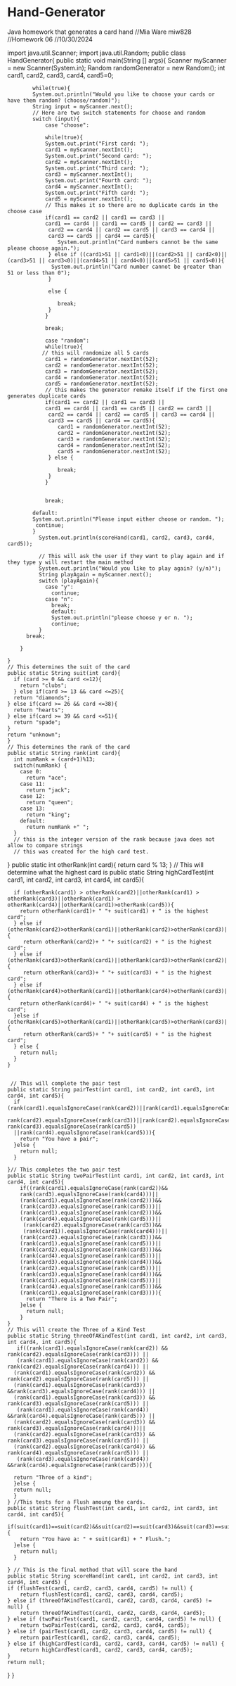 # Hand-Generator
Java homework that generates a card hand 
//Mia Ware miw828
//Homework 06
//10/30/2024

import java.util.Scanner;
import java.util.Random; 
public class HandGenerator{
    public static void main(String [] args){
         Scanner myScanner = new Scanner(System.in);
        Random randomGenerator = new Random();
        int card1, card2, card3, card4, card5=0;
        
            
            while(true){
            System.out.println("Would you like to choose your cards or have them random? (choose/random)");
            String input = myScanner.next();
            // Here are two switch statements for choose and random 
            switch (input){
                case "choose": 
                
                while(true){
                System.out.print("First card: "); 
                card1 = myScanner.nextInt(); 
                System.out.print("Second card: ");
                card2 = myScanner.nextInt();
                System.out.print("Third card: ");
                card3 = myScanner.nextInt();
                System.out.print("Fourth card: ");
                card4 = myScanner.nextInt();
                System.out.print("Fifth card: ");
                card5 = myScanner.nextInt();
                // This makes it so there are no duplicate cards in the choose case 
                if(card1 == card2 || card1 == card3 || 
                card1 == card4 || card1 == card5 || card2 == card3 ||
                 card2 == card4 || card2 == card5 || card3 == card4 || 
                 card3 == card5 || card4 == card5){
                    System.out.println("Card numbers cannot be the same please choose again.");
                 } else if ((card1>51 || card1<0)||(card2>51 || card2<0)||(card3>51 || card3<0)||(card4>51 || card4<0)||(card5>51 || card5<0)){
                  System.out.println("Card number cannot be greater than 51 or less than 0");
                 }

                 else {
                 
                    break; 
                 }
                }
                    
                break; 

                case "random":
                while(true){
               // this will randomize all 5 cards 
                card1 = randomGenerator.nextInt(52);
                card2 = randomGenerator.nextInt(52);
                card3 = randomGenerator.nextInt(52);
                card4 = randomGenerator.nextInt(52);
                card5 = randomGenerator.nextInt(52);
                // this makes the generator remake itself if the first one generates duplicate cards 
                if(card1 == card2 || card1 == card3 || 
                card1 == card4 || card1 == card5 || card2 == card3 ||
                 card2 == card4 || card2 == card5 || card3 == card4 || 
                 card3 == card5 || card4 == card5){
                    card1 = randomGenerator.nextInt(52);
                    card2 = randomGenerator.nextInt(52);
                    card3 = randomGenerator.nextInt(52);
                    card4 = randomGenerator.nextInt(52);
                    card5 = randomGenerator.nextInt(52);
                 } else {
                    
                    break; 
                 }
                }
                
                    
                break; 
                 
            default: 
            System.out.println("Please input either choose or random. "); 
             continue; 
            }
              System.out.println(scoreHand(card1, card2, card3, card4, card5)); 

              // This will ask the user if they want to play again and if they type y will restart the main method
              System.out.println("Would you like to play again? (y/n)");
              String playAgain = myScanner.next();
              switch (playAgain){
                case "y":
                  continue;
                case "n":
                  break;
                  default: 
                  System.out.println("please choose y or n. ");
                  continue;
              }
          break; 
             
        }
      
    }
    // This determines the suit of the card 
    public static String suit(int card){
      if (card >= 0 && card <=12){
        return "clubs"; 
      } else if(card >= 13 && card <=25){
      return "diamonds";
    } else if(card >= 26 && card <=38){
      return "hearts";
    } else if(card >= 39 && card <=51){
      return "spade";
    }
    return "unknown";
    }
    // This determines the rank of the card
    public static String rank(int card){
      int numRank = (card+1)%13; 
      switch(numRank) {
        case 0:
          return "ace";
        case 11: 
          return "jack";
        case 12: 
          return "queen";
        case 13: 
          return "king";
        default: 
          return numRank +" ";
      }
      // this is the integer version of the rank because java does not allow to compare strings 
      // this was created for the high card test. 
} public static int otherRank(int card){
  return card % 13; 
}
    // This will determine what the highest card is 
    public static String highCardTest(int card1, int card2, int card3, int card4, int card5){
     
      if (otherRank(card1) > otherRank(card2)||otherRank(card1) > otherRank(card3)||otherRank(card1) > otherRank(card4)||otherRank(card1)>otherRank(card5)){
        return otherRank(card1)+ " "+ suit(card1) + " is the highest card";
      } else if (otherRank(card2)>otherRank(card1)||otherRank(card2)>otherRank(card3)||otherRank(card2)>otherRank(card4)||otherRank(card2)>otherRank(card5)){
         return otherRank(card2)+ " "+ suit(card2) + " is the highest card";  
      } else if (otherRank(card3)>otherRank(card1)||otherRank(card3)>otherRank(card2)||otherRank(card3)>otherRank(card4)||otherRank(card3)>otherRank(card5)){
         return otherRank(card3)+ " "+ suit(card3) + " is the highest card";
      } else if (otherRank(card4)>otherRank(card1)||otherRank(card4)>otherRank(card3)||otherRank(card4)>otherRank(card2)||otherRank(card4)>otherRank(card5)){
        return otherRank(card4)+ " "+ suit(card4) + " is the highest card";
      }else if (otherRank(card5)>otherRank(card1)||otherRank(card5)>otherRank(card3)||otherRank(card5)>otherRank(card4)||otherRank(card5)>otherRank(card2)){
         return otherRank(card5)+ " "+ suit(card5) + " is the highest card";
      } else {
        return null;
      }
    }


     // This will complete the pair test 
    public static String pairTest(int card1, int card2, int card3, int card4, int card5){
      if (rank(card1).equalsIgnoreCase(rank(card2))||rank(card1).equalsIgnoreCase(rank(card3))||rank(card1).equalsIgnoreCase(rank(card4))||rank(card1).equalsIgnoreCase(rank(card5))||
      rank(card2).equalsIgnoreCase(rank(card3))||rank(card2).equalsIgnoreCase(rank(card4))||rank(card2).equalsIgnoreCase(rank(card5))||rank(card3).equalsIgnoreCase(rank(card4))|| rank(card3).equalsIgnoreCase(rank(card5))
      ||rank(card4).equalsIgnoreCase(rank(card5))){
        return "You have a pair";
      }else {
        return null; 
      }
        
    }// This completes the two pair test 
    public static String twoPairTest(int card1, int card2, int card3, int card4, int card5){
        if((rank(card1).equalsIgnoreCase(rank(card2))&& 
        rank(card3).equalsIgnoreCase(rank(card4)))||
        (rank(card1).equalsIgnoreCase(rank(card2)))&&
        (rank(card3).equalsIgnoreCase(rank(card5)))||
        (rank(card1).equalsIgnoreCase(rank(card2)))&&
        (rank(card4).equalsIgnoreCase(rank(card5)))||
         (rank(card2).equalsIgnoreCase(rank(card3))&&
         (rank(card1)).equalsIgnoreCase(rank(card4)))||
        (rank(card2).equalsIgnoreCase(rank(card3)))&&
        (rank(card1).equalsIgnoreCase(rank(card5)))|| 
        (rank(card2).equalsIgnoreCase(rank(card3)))&&
        (rank(card4).equalsIgnoreCase(rank(card5)))||
        (rank(card3).equalsIgnoreCase(rank(card4)))&&
        (rank(card2).equalsIgnoreCase(rank(card5)))||
        (rank(card3).equalsIgnoreCase(rank(card4)))&&
        (rank(card1).equalsIgnoreCase(rank(card5)))||
        (rank(card4).equalsIgnoreCase(rank(card5)))&&
        (rank(card1).equalsIgnoreCase(rank(card3)))){
          return "There is a Two Pair";
        }else {
          return null; 
        }
    }
    // This will create the Three of a Kind Test 
    public static String threeOfAKindTest(int card1, int card2, int card3, int card4, int card5){ 
       if((rank(card1).equalsIgnoreCase(rank(card2)) && rank(card2).equalsIgnoreCase(rank(card3))) || 
       (rank(card1).equalsIgnoreCase(rank(card2)) && rank(card2).equalsIgnoreCase(rank(card4))) || 
      (rank(card1).equalsIgnoreCase(rank(card2)) && rank(card2).equalsIgnoreCase(rank(card5))) || 
      (rank(card1).equalsIgnoreCase(rank(card3)) &&rank(card3).equalsIgnoreCase(rank(card4))) ||
      (rank(card1).equalsIgnoreCase(rank(card3)) && rank(card3).equalsIgnoreCase(rank(card5))) ||
       (rank(card1).equalsIgnoreCase(rank(card4)) &&rank(card4).equalsIgnoreCase(rank(card5))) ||
      (rank(card2).equalsIgnoreCase(rank(card3)) && rank(card3).equalsIgnoreCase(rank(card4)))|| 
      (rank(card2).equalsIgnoreCase(rank(card3)) && rank(card3).equalsIgnoreCase(rank(card5))) ||
      (rank(card2).equalsIgnoreCase(rank(card4)) && rank(card4).equalsIgnoreCase(rank(card5))) ||
       (rank(card3).equalsIgnoreCase(rank(card4)) &&rank(card4).equalsIgnoreCase(rank(card5)))){
       
      return "Three of a kind";
      }else {
      return null; 
      }
    } //This tests for a Flush amoung the cards. 
    public static String flushTest(int card1, int card2, int card3, int card4, int card5){
      if(suit(card1)==suit(card2)&&suit(card2)==suit(card3)&&suit(card3)==suit(card4)&&suit(card4)==suit(card5)){
        return "You have a: " + suit(card1) + " Flush.";
      }else {
        return null;
      }
       
    } // This is the final method that will score the hand 
    public static String scoreHand(int card1, int card2, int card3, int card4, int card5) {
    if (flushTest(card1, card2, card3, card4, card5) != null) {
        return flushTest(card1, card2, card3, card4, card5);
    } else if (threeOfAKindTest(card1, card2, card3, card4, card5) != null) {
        return threeOfAKindTest(card1, card2, card3, card4, card5);
    } else if (twoPairTest(card1, card2, card3, card4, card5) != null) {
        return twoPairTest(card1, card2, card3, card4, card5);
    } else if (pairTest(card1, card2, card3, card4, card5) != null) {
        return pairTest(card1, card2, card3, card4, card5);
    } else if (highCardTest(card1, card2, card3, card4, card5) != null) {
        return highCardTest(card1, card2, card3, card4, card5);
    }
    return null; 
}
}



